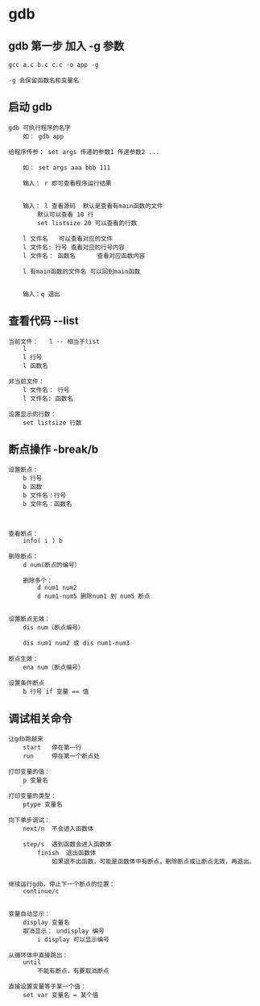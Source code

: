 
# gdb

## gdb 第一步 加入 -g 参数

	gcc a.c b.c c.c -o app -g

	-g 会保留函数名和变量名

## 启动 gdb

	gdb 可执行程序的名字
		如： gdb app
	
	给程序传参： set args 传递的参数1 传递参数2 ...

		如： set args aaa bbb 111

		输入： r 即可查看程序运行结果


		输入： l 查看源码	默认是查看有main函数的文件
			默认可以查看 10 行
			set listsize 20	可以查看的行数

		l 文件名	可以查看对应的文件
		l 文件名: 行号 查看对应的行号内容
		l 文件名： 函数名		查看对应函数内容

		l 有main函数的文件名 可以回到main函数
		

		输入：q 退出


## 查看代码  --list

	当前文件：	l -- 相当于list
		l
		l 行号
		l 函数名

	非当前文件：
		l 文件名： 行号
		l 文件名: 函数名

	设置显示的行数：
		set listsize 行数


## 断点操作	-break/b

	设置断点：
		b 行号
		b 函数
		b 文件名：行号
		b 文件名：函数名



	查看断点：
		info( i ) b
	
	删除断点：
		d num(断点的编号）
	
		删除多个：
			d num1 num2
			d num1-num5	删除num1 到 num5 断点
		

	设置断点无效：
		dis num（断点编号）

		dis num1 num2 或 dis num1-num3	

	断点生效：
		ena num（断点编号）

	设置条件断点
		b 行号 if 变量 == 值



## 调试相关命令

	让gdb跑越来
		start	停在第一行
		run		停在第一个断点处

	打印变量的值：
		p 变量名

	打印变量的类型：
		ptype 变量名

	向下单步调试：
		next/n	不会进入函数体

		step/s	遇到函数会进入函数体
			finish	退出函数体
				如果退不出函数，可能是函数体中有断点，删除断点或让断点无效，再退出。

	
	继续运行gdb，停止下一个断点的位置：
		continue/c


	变量自动显示：
		display 变量名
		取消显示： undisplay 编号
			i display 可以显示编号

	从循环体中直接跳出：
		until	
			不能有断点，有要取消断点

	直接设置变量等于某一个值：
		set var 变量名 = 某个值














